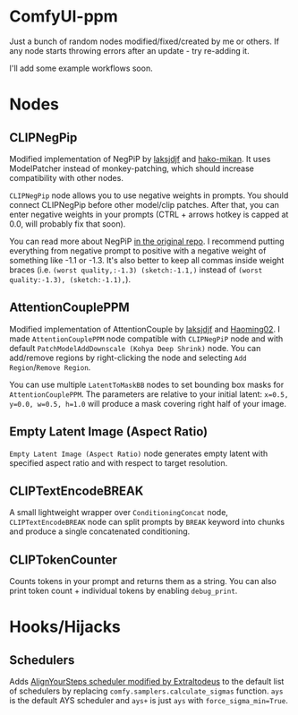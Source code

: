 # ComfyUI-ppm
Just a bunch of random nodes modified/fixed/created by me or others. If any node starts throwing errors after an update - try re-adding it.

I'll add some example workflows soon.

# Nodes

## CLIPNegPip
Modified implementation of NegPiP by [laksjdjf](https://github.com/laksjdjf) and [hako-mikan](https://github.com/hako-mikan). It uses ModelPatcher instead of monkey-patching, which should increase compatibility with other nodes.

`CLIPNegPip` node allows you to use negative weights in prompts. You should connect CLIPNegPip before other model/clip patches. After that, you can enter negative weights in your prompts (CTRL + arrows hotkey is capped at 0.0, will probably fix that soon).

You can read more about NegPiP [in the original repo](https://github.com/hako-mikan/sd-webui-negpip). I recommend putting everything from negative prompt to positive with a negative weight of something like -1.1 or -1.3. It's also better to keep all commas inside weight braces (i.e. `(worst quality,:-1.3) (sketch:-1.1,)` instead of `(worst quality:-1.3), (sketch:-1.1),`).

## AttentionCouplePPM
Modified implementation of AttentionCouple by [laksjdjf](https://github.com/laksjdjf) and [Haoming02](https://github.com/Haoming02). I made `AttentionCouplePPM` node compatible with `CLIPNegPiP` node and with default `PatchModelAddDownscale (Kohya Deep Shrink)` node. You can add/remove regions by right-clicking the node and selecting `Add Region`/`Remove Region`.

You can use multiple `LatentToMaskBB` nodes to set bounding box masks for `AttentionCouplePPM`. The parameters are relative to your initial latent: `x=0.5, y=0.0, w=0.5, h=1.0` will produce a mask covering right half of your image.

## Empty Latent Image (Aspect Ratio)
`Empty Latent Image (Aspect Ratio)` node generates empty latent with specified aspect ratio and with respect to target resolution.

## CLIPTextEncodeBREAK
A small lightweight wrapper over `ConditioningConcat` node, `CLIPTextEncodeBREAK` node can split prompts by `BREAK` keyword into chunks and produce a single concatenated conditioning.

## CLIPTokenCounter
Counts tokens in your prompt and returns them as a string. You can also print token count + individual tokens by enabling `debug_print`.

# Hooks/Hijacks

## Schedulers
Adds [AlignYourSteps scheduler modified by Extraltodeus](https://github.com/Extraltodeus/sigmas_tools_and_the_golden_scheduler/blob/0dc89a264ef346a093d053c0da751f3ece317613/sigmas_merge.py#L203-L233) to the default list of schedulers by replacing `comfy.samplers.calculate_sigmas` function. `ays` is the default AYS scheduler and `ays+` is just `ays` with `force_sigma_min=True`.
